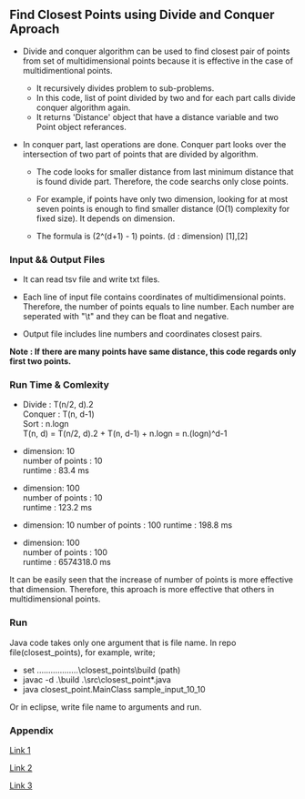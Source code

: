 ## Find Closest Points using Divide and Conquer Aproach

* Divide and conquer algorithm can be used to find closest pair of points from set of multidimensional points because it is effective in the case of multidimentional points.
  * It recursively divides problem to sub-problems. 
  * In this code, list of point divided by two and for each part calls divide conquer algorithm again. 
  * It returns 'Distance' object that have a distance variable and two Point object referances. 
    
* In conquer part, last operations are done. Conquer part looks over the intersection of two part of points that are divided by algorithm.   
  * The code looks for smaller distance from last minimum distance that is found divide part. Therefore, the code searchs only close points. 
  * For example, if points have only two dimension, looking for at most seven points is enough to find smaller distance (O(1) complexity for fixed size). It depends on dimension. 

  * The formula is (2^(d+1) - 1) points. (d : dimension) [1],[2]


### Input && Output Files

* It can read tsv file and write txt files. 

* Each line of input file contains coordinates of multidimensional points. Therefore, the number of points equals to line number. Each number are seperated with "\t" and they can be float and negative. 

* Output file includes line numbers and coordinates closest pairs.

**Note : If there are many points have same distance, this code regards only first two points.**  

### Run Time & Comlexity

* Divide  : T(n/2, d).2   
Conquer : T(n, d-1)   
Sort    : n.logn   
T(n, d) = T(n/2, d).2 + T(n, d-1) + n.logn = n.(logn)^d-1    

* dimension: 10    
number of points : 10    
runtime : 83.4 ms   

* dimension: 100   
number of points : 10    
runtime : 123.2 ms

* dimension: 10
number of points : 100
runtime : 198.8 ms

* dimension: 100    
number of points : 100    
runtime : 6574318.0 ms

It can be easily seen that the increase of number of points is more effective that dimension. Therefore, this aproach is more effective that others in multidimensional points. 

### Run

Java code takes only one argument that is file name. 
In repo file(closest_points), for example, write;
  * set ..................\closest_points\build (path)
  * javac -d .\build .\src\closest_point\*.java
  * java closest_point.MainClass sample_input_10_10

Or in eclipse, write file name to arguments and run.      
     
     
### Appendix

[Link 1](https://www.google.com.tr/url?sa=t&rct=j&q=&esrc=s&source=web&cd=8&cad=rja&uact=8&ved=0ahUKEwjDlYX4qZnXAhWhNJoKHe2oAWgQFghbMAc&url=http%3A%2F%2Fcs.iupui.edu%2F~xkzou%2Fteaching%2FCS580%2FDivide-and-conquer-closestPair.ppt&usg=AOvVaw1ganNQ0oWoUJzvQHwVBsQi)  


[Link 2](https://www.cs.ucsb.edu/~suri/cs235/ClosestPair.pdf)

[Link 3](https://en.wikipedia.org/index.php?q=aHR0cHM6Ly9lbi53aWtpcGVkaWEub3JnL3dpa2kvRGl2aWRlX2FuZF9jb25xdWVyXyhhbGdvcml0aG0p)
